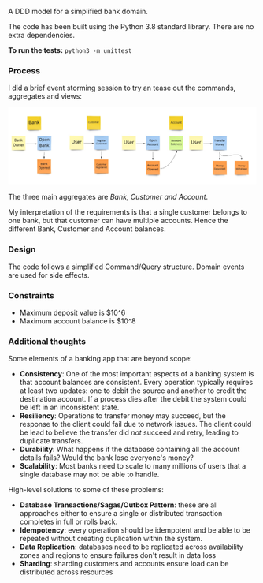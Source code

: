A DDD model for a simplified bank domain.

The code has been built using the Python 3.8 standard library.  There are no extra dependencies.

**To run the tests:** `python3 -m unittest`

### Process 
I did a brief event storming session to try an tease out the commands, aggregates and views:

![alt text](EventStorming.jpg "Event Storming")

The three main aggregates are *Bank, Customer and Account*. 

My interpretation of the requirements is that a single customer belongs to one bank, but that customer can have multiple accounts.  Hence the different Bank, Customer and Account balances.

### Design

The code follows a simplified Command/Query structure.  Domain events are used for side effects.

### Constraints
- Maximum deposit value is $10^6
- Maximum account balance is $10^8

### Additional thoughts
Some elements of a banking app that are beyond scope:
- **Consistency**: One of the most important aspects of a banking system is that account balances are consistent.  Every operation typically requires at least two updates: one to debit the source and another to credit the destination account. If a process dies after the debit the system could be left in an inconsistent state.
- **Resiliency**: Operations to transfer money may succeed, but the response to the client could fail due to network issues.  The client could be lead to believe the transfer did *not* succeed and retry, leading to duplicate transfers.
- **Durability**: What happens if the database containing all the account details fails?  Would the bank lose everyone's money?
- **Scalability**: Most banks need to scale to many millions of users that a single database may not be able to handle.

High-level solutions to some of these problems:
- **Database Transactions/Sagas/Outbox Pattern**: these are all approaches either to ensure a single or distributed transaction completes in full or rolls back.
- **Idempotency**: every operation should be idempotent and be able to be repeated without creating duplication within the system.
- **Data Replication**: databases need to be replicated across availability zones and regions to ensure failures don't result in data loss
- **Sharding**: sharding customers and accounts ensure load can be distributed across resources
